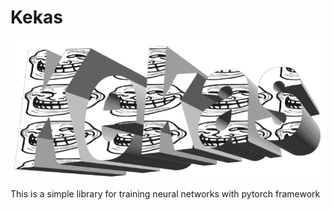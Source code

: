 # Kekas

![](imgs/logo.png)

This is a simple library for training neural networks with pytorch framework
